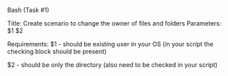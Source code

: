 Bash (Task #1)

Title: Create scenario to change the owner of files and folders
Parameters: 
$1 <username>
$2 <directory>


Requirements:
$1 - should be existing user in your OS (in your script the checking block should be present)

$2 - should be only the directory (also need to be checked in your script)
